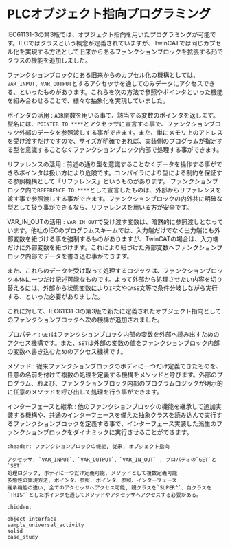 # PLCオブジェクト指向プログラミング

IEC61131-3の第3版では、オブジェクト指向を用いたプログラミングが可能です。IECではクラスという概念が定義されていますが、TwinCATでは同じカプセル化を実現する方法として旧来からあるファンクションブロックを拡張する形でクラスの機能を追加しました。

ファンクションブロックにある旧来からのカプセル化の機構としては、`VAR_INPUT, VAR_OUTPUT`とするアクセッサを通してのみデータにアクセスできる、といったものがあります。これらを次の方法で参照やポインタといった機能を組み合わせることで、様々な抽象化を実現していました。

ポインタの活用
    : `ADR`関数を用いる事で、該当する変数のポインタを返します。型名には、`POINTER TO ****`とアクセッサに宣言する事で、ファンクションブロック外部のデータを参照渡しする事ができます。また、単にメモリ上のアドレスを受け渡すだけですので、サイズが明確であれば、実装側のプログラムが指定する型を意識することなくファンクションブロック内部で処理する事ができます。

リファレンスの活用
    : 前述の通り型を意識することなくデータを操作する事ができるポインタは扱い方により危険です。コンパイラにより型による制約を保証する参照機構として「リファレンス」というものがあります。
    ファンクションブロック内で`REFERENCE TO ****`として宣言したものは、外部からリファレンスを渡す事で参照渡しする事ができます。ファンクションブロックの内外共に明確な型として扱う事ができるなら、リファレンスを用いる方が安全です。

VAR_IN_OUTの活用
    : `VAR_IN_OUT`で受け渡す変数は、暗黙的に参照渡しとなっています。他社のIECのプログラムスキームでは、入力端だけでなく出力端にも外部変数を紐づける事を強制するものがありますが、TwinCATの場合は、入力端だけに外部変数を紐づけます。これにより紐づけた外部変数へファンクションブロック内部でデータを書き込む事ができます。

また、これらのデータを受け取って処理するロジックは、ファンクションブロック本体に一つだけ記述可能なものです。よって外部から処理させたい内容を切り替えるには、外部から状態変数により`IF`文や`CASE`文等で条件分岐しながら実行する、といった必要がありました。

これに対して、IEC61131-3の第3版で新たに定義されたオブジェクト指向としてのファンクションブロックへ次の機構が追加されました。

プロパティ
    : `GET`はファンクションブロック内部の変数を外部へ読み出すためのアクセス機構です。また、`SET`は外部の変数の値をファンクションブロック内部の変数へ書き込むためのアクセス機構です。

メソッド
    : 従来ファンクションブロックのボディに一つだけ定義できたものを、任意の名前を付けて複数の処理を定義する機構をメソッドと呼びます。外部のプログラム、および、ファンクションブロック内部のプログラムロジックが明示的に任意のメソッドを呼び出して処理を行う事ができます。

インターフェースと継承
    : 他のファンクションブロックの機能を継承して追加実装する機構や、共通のインターフェースを備えた抽象クラスを読み込んで実行するファンクションブロックを定義する事で、インターフェース実装した派生のファンクションブロックをダイナミックに実行させることができます。

```{csv-table}
:header: ファンクションブロックの機能, 従来, オブジェクト指向

アクセッサ, `VAR_INPUT`、`VAR_OUTPUT`、`VAR_IN_OUT` , プロパティの`GET`と`SET`
処理ロジック, ボディに一つだけ定義可能, メソッドとして複数定義可能
多態性の実現方法, ポインタ、参照, ポインタ、参照、インターフェース
継承機能の違い, 全てのアクセッサへアクセス可能, 親クラスを`SUPER^`、自クラスを`THIS^`としたポインタを通してメソッドやアクセッサへアクセスする必要がある。
```




```{toctree}
:hidden:

object_interface
sample_universal_activity
solid
case_study
```